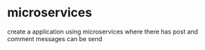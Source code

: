 # microservices
create a application using microservices where there has post and comment messages can be send
